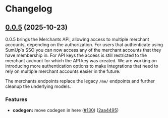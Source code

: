 # Changelog

## [0.0.5](https://github.com/sumup/sumup-ts/compare/v0.0.4...v0.0.5) (2025-10-23)

0.0.5 brings the Merchants API, allowing access to multiple merchant accounts, depending on the authorization. For users that authenticate using SumUp's SSO you can now access any of the merchant accounts that they have membership in. For API keys the access is still restricted to the merchant account for which the API key was created. We are working on introducing more authentication options to make integrations that need to rely on multiple merchant accounts easier in the future.

The merchants endpoints replace the legacy `/me/` endpoints and further cleanup the underlying models.

### Features

* **codegen:** move codegen in here ([#130](https://github.com/sumup/sumup-ts/issues/130)) ([2aa4495](https://github.com/sumup/sumup-ts/commit/2aa4495455a9c3f0002f2c3694db827491c9480b))
